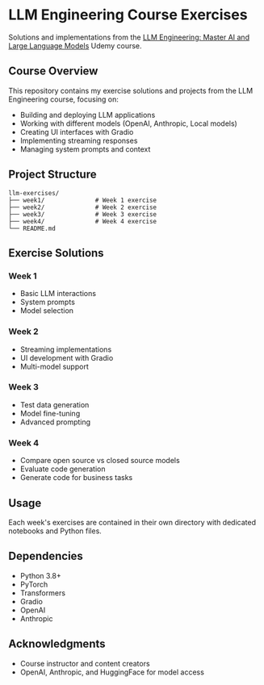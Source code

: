# LLM Engineering Course Exercises

Solutions and implementations from the [LLM Engineering: Master AI and Large Language Models](https://www.udemy.com/course/llm-engineering-master-ai-and-large-language-models/) Udemy course.

## Course Overview

This repository contains my exercise solutions and projects from the LLM Engineering course, focusing on:
- Building and deploying LLM applications
- Working with different models (OpenAI, Anthropic, Local models)
- Creating UI interfaces with Gradio
- Implementing streaming responses
- Managing system prompts and context

## Project Structure

```
llm-exercises/
├── week1/              # Week 1 exercise
├── week2/              # Week 2 exercise
├── week3/              # Week 3 exercise
├── week4/              # Week 4 exercise
└── README.md
```

## Exercise Solutions

### Week 1
- Basic LLM interactions
- System prompts
- Model selection

### Week 2
- Streaming implementations
- UI development with Gradio
- Multi-model support

### Week 3
- Test data generation
- Model fine-tuning
- Advanced prompting

### Week 4
- Compare open source vs closed source models
- Evaluate code generation
- Generate code for business tasks
## Usage

Each week's exercises are contained in their own directory with dedicated notebooks and Python files.

## Dependencies

- Python 3.8+
- PyTorch
- Transformers
- Gradio
- OpenAI
- Anthropic


## Acknowledgments

- Course instructor and content creators
- OpenAI, Anthropic, and HuggingFace for model access
